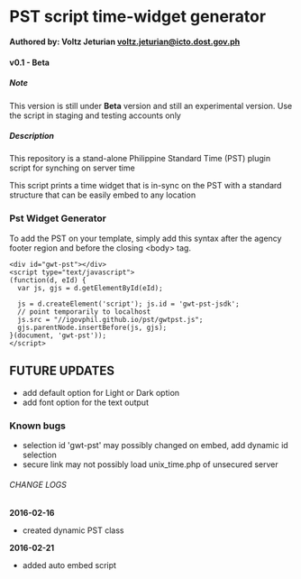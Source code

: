 # PST script time-widget generator
**Authored by: Voltz Jeturian voltz.jeturian@icto.dost.gov.ph**

#### v0.1 - Beta

##### Note
This version is still under **Beta** version and still an experimental version. Use the script in staging and testing accounts only

##### Description
This repository is a stand-alone Philippine Standard Time (PST) plugin script for synching on server time

This script prints a time widget that is in-sync on the PST with a standard structure that can be easily embed to any location

### Pst Widget Generator
To add the PST on your template, simply add this syntax after the agency footer region and before the closing &lt;body&gt; tag.

```
<div id="gwt-pst"></div>
<script type="text/javascript">
(function(d, eId) {
  var js, gjs = d.getElementById(eId);

  js = d.createElement('script'); js.id = 'gwt-pst-jsdk';
  // point temporarily to localhost
  js.src = "//igovphil.github.io/pst/gwtpst.js";
  gjs.parentNode.insertBefore(js, gjs);
}(document, 'gwt-pst'));
</script>
```

## FUTURE UPDATES
- add default option for Light or Dark option
- add font option for the text output

### Known bugs
- selection id 'gwt-pst' may possibly changed on embed, add dynamic id selection
- secure link may not possibly load unix_time.php of unsecured server

###### CHANGE LOGS
**2016-02-16**
- created dynamic PST class

**2016-02-21**
- added auto embed script
